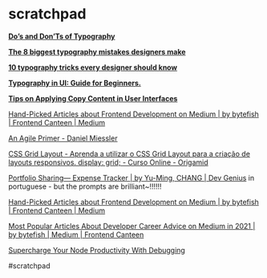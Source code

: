 # scratchpad
[**Do’s and Don’Ts of Typography**](https://www.webdesignerdepot.com/2013/05/dos-and-donts-of-typography/)

[**The 8 biggest typography mistakes designers make**](http://www.creativebloq.com/typography/mistakes-41411451)

[**10 typography tricks every designer should know**](http://www.creativebloq.com/typography/tricks-every-designer-should-know-12121561)

[**Typography in UI: Guide for Beginners.**](http://tubikstudio.com/typography-in-ui-guide-for-beginners/)

[**Tips on Applying Copy Content in User Interfaces**](http://tubikstudio.com/tips-on-applying-copy-content-in-user-interfaces/)

[Hand-Picked Articles about Frontend Development on Medium | by bytefish | Frontend Canteen | Medium](https://medium.com/frontend-canteen/hand-picked-articles-about-frontend-development-on-medium-981d584e37a0)

[An Agile Primer - Daniel Miessler](https://danielmiessler.com/study/an-agile-primer/)

[CSS Grid Layout - Aprenda a utilizar o CSS Grid Layout para a criação de layouts responsivos. display: grid; - Curso Online - Origamid](https://www.origamid.com/curso/css-grid-layout/)

[Portfolio Sharing— Expense Tracker | by Yu-Ming, CHANG | Dev Genius](https://blog.devgenius.io/portfolio-sharing-expense-tracker-ce4c54c1a91d)
in portuguese - but the prompts are brilliant~!!!!!!

[Hand-Picked Articles about Frontend Development on Medium | by bytefish | Frontend Canteen | Medium](https://medium.com/frontend-canteen/hand-picked-articles-about-frontend-development-on-medium-981d584e37a0)

[Most Popular Articles About Developer Career Advice on Medium in 2021 | by bytefish | Medium | Frontend Canteen](https://medium.com/frontend-canteen/top-164-most-popular-articles-about-developer-career-advice-on-medium-in-2021-cd709febff20)

[Supercharge Your Node Productivity With Debugging](https://expose.sh/blog/2021/11/17/learn-how-to-debug-node-express-with-vscode/)





#scratchpad
